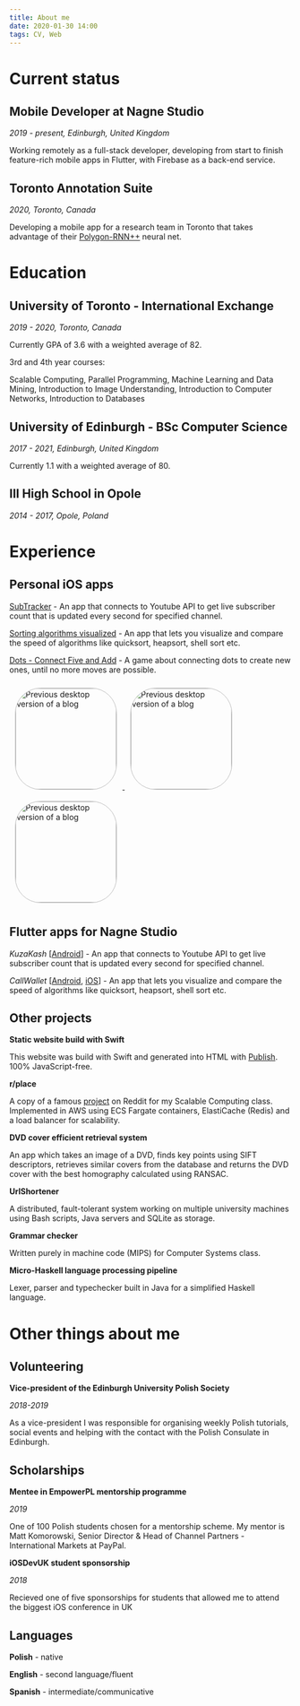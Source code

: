```yaml
---
title: About me
date: 2020-01-30 14:00
tags: CV, Web
---
```


# Current status

## Mobile Developer at Nagne Studio

*2019 - present, Edinburgh, United Kingdom*

Working remotely as a full-stack developer, developing  from start to finish feature-rich mobile apps in Flutter, with Firebase as a back-end service.

## Toronto Annotation Suite

*2020, Toronto, Canada*

Developing a mobile app for a research team in Toronto that takes advantage of their [Polygon-RNN++](http://www.cs.toronto.edu/polyrnn/) neural net.

# Education

## University of Toronto - International Exchange

*2019 - 2020, Toronto, Canada*

Currently GPA of 3.6 with a weighted average of 82.

3rd and 4th year courses:

Scalable Computing, Parallel Programming, Machine Learning and Data Mining, Introduction to Image Understanding, Introduction to Computer Networks, Introduction to Databases


## University of Edinburgh - BSc Computer Science

*2017 - 2021, Edinburgh, United Kingdom*

Currently 1.1 with a weighted average of 80.

## III High School in Opole

*2014 - 2017, Opole, Poland*

# Experience

## Personal iOS apps

[SubTracker](https://apps.apple.com/us/app/subtracker-live-sub-count/id1156805104) - An app that connects to Youtube API to get live subscriber count that is updated every second for specified channel.

[Sorting algorithms visualized](https://apps.apple.com/us/app/sorting-algorithms-visualised/id1454959670) -  An app that lets you visualize and compare the speed of algorithms like quicksort, heapsort, shell sort etc.

[Dots - Connect Five and Add](https://apps.apple.com/us/app/dots-connect-five-and-add/id1351455840) -  A game about connecting dots to create new ones, until no more moves are possible.

<a href="https://apps.apple.com/us/app/subtracker-live-sub-count/id1156805104">
  <img src="https://is2-ssl.mzstatic.com/image/thumb/Purple128/v4/1e/5a/f2/1e5af2de-28c2-d598-6614-9072c9de7284/AppIcon-1x_U007emarketing-0-0-GLES2_U002c0-512MB-sRGB-0-0-0-85-220-0-0-0-6.png/314x0w.jpg" alt="Previous desktop version of a blog" width="180" style="border-radius:25%; margin:10px; border: 1px solid #bfbfbf;"/>
</a>
<a href="https://apps.apple.com/us/app/sorting-algorithms-visualised/id1454959670">
<img src="https://is3-ssl.mzstatic.com/image/thumb/Purple114/v4/2b/e2/1c/2be21c23-26fc-502b-91e7-b4cd35d2838a/AppIcon-0-1x_U007emarketing-0-0-GLES2_U002c0-512MB-sRGB-0-0-0-85-220-0-0-0-7.png/314x0w.jpg" alt="Previous desktop version of a blog" width="180" style="border-radius:25%; margin:10px; border: 1px solid #bfbfbf;"/>
</a>
<a href="https://apps.apple.com/us/app/dots-connect-five-and-add/id1351455840">
<img src="https://is3-ssl.mzstatic.com/image/thumb/Purple128/v4/6a/25/7e/6a257eda-edbe-1a04-b983-dd7f340025a0/AppIcon-1x_U007emarketing-0-0-GLES2_U002c0-512MB-sRGB-0-0-0-85-220-0-0-0-6.png/314x0w.jpg" alt="Previous desktop version of a blog" width="180" style="border-radius:25%; margin:10px; border: 1px solid #bfbfbf;"/>
</a>


## Flutter apps for Nagne Studio

*KuzaKash* [[Android](https://apps.apple.com/us/app/subtracker-live-sub-count/id1156805104)] - An app that connects to Youtube API to get live subscriber count that is updated every second for specified channel.

*CallWallet* [[Android](https://play.google.com/store/apps/details?id=com.callwallet.app),  [iOS](https://apps.apple.com/jm/app/callwallet-making-crm-mobile/id1471343945)] -  An app that lets you visualize and compare the speed of algorithms like quicksort, heapsort, shell sort etc.

## Other projects

**Static website build with Swift**

This website was build with Swift and generated into HTML with [Publish](https://github.com/johnsundell/publish). 100% JavaScript-free.

**r/place**

A copy of a famous [project](https://www.reddit.com/r/place/) on Reddit for my Scalable Computing class. Implemented in AWS using ECS Fargate containers, ElastiCache (Redis) and a load balancer for scalability.

**DVD cover efficient retrieval system**

An app which takes an image of a DVD, finds key points using SIFT descriptors, retrieves similar covers from the database and returns the DVD cover with the best homography calculated using RANSAC.

**UrlShortener**

A distributed, fault-tolerant system working on multiple university machines using Bash scripts, Java servers and SQLite as storage.

**Grammar checker**

Written purely in machine code (MIPS) for Computer Systems class.

**Micro-Haskell language processing pipeline**

Lexer, parser and typechecker built in Java for a simplified Haskell language.

# Other things about me

## Volunteering 

**Vice-president of the Edinburgh University Polish Society**

*2018-2019*

As a vice-president I was responsible for organising weekly Polish tutorials, social events and helping with the contact with the Polish Consulate in Edinburgh.

## Scholarships

**Mentee in EmpowerPL mentorship programme**

*2019*

One of 100 Polish students chosen for a mentorship scheme. My mentor is Matt Komorowski, Senior Director & Head of Channel Partners - International Markets at PayPal.

**iOSDevUK student sponsorship**

*2018*

Recieved one of five sponsorships for students that allowed me to attend the biggest iOS conference in UK

## Languages

**Polish** - native

**English** - second language/fluent

**Spanish** - intermediate/communicative



